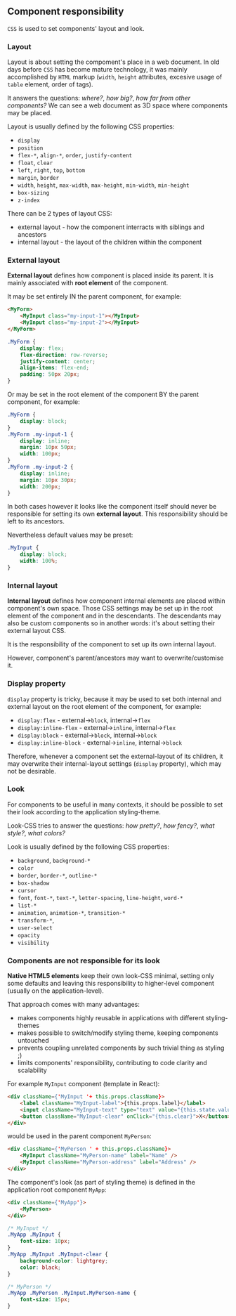 ## Component responsibility

`CSS` is used to set components' layout and look.

### Layout

Layout is about setting the compoment's place in a web document. In old days before `CSS` has become mature technology, it was mainly accomplished by `HTML` markup (`width`, `height` attributes, excesive usage of `table` element, order of tags).

It answers the questions: *where?*, *how big?*, *how far from other components?*
We can see a web document as 3D space where components may be placed.

Layout is usually defined by the following CSS properties:
- `display`
- `position`
- `flex-*`, `align-*`, `order`, `justify-content`
- `float`, `clear`
- `left`, `right`, `top`, `bottom`
- `margin`, `border`
- `width`, `height`, `max-width`, `max-height`, `min-width`, `min-height`
- `box-sizing`
- `z-index`

There can be 2 types of layout CSS:
- external layout - how the component interracts with siblings and ancestors
- internal layout - the layout of the children within the component

### External layout

**External layout** defines how component is placed inside its parent. It is mainly associated with **root element** of the component.

It may be set entirely IN the parent component, for example:

```html
<MyForm>
    <MyInput class="my-input-1"></MyInput>
    <MyInput class="my-input-2"></MyInput>
</MyForm>
```

```css
.MyForm {
    display: flex;
    flex-direction: row-reverse;
    justify-content: center;
    align-items: flex-end;
    padding: 50px 20px;
}
```

Or may be set in the root element of the component BY the parent component, for example:

```css
.MyForm {
    display: block;
}
.MyForm .my-input-1 {
    display: inline;
    margin: 10px 50px;
    width: 100px;
}
.MyForm .my-input-2 {
    display: inline;
    margin: 10px 30px;
    width: 200px;
}
```

In both cases however it looks like the component itself should never be responsible for setting its own **external layout**. This responsibility should be left to its ancestors.

Nevertheless default values may be preset:

```css
.MyInput {
    display: block;
    width: 100%;
}
```

### Internal layout

**Internal layout** defines how component internal elements are placed within component's own space. Those CSS settings may be set up in the root element of the component and in the descendants. The descendants may also be custom components so in another words: it's about setting their external layout CSS.

It is the responsibility of the component to set up its own internal layout.

However, component's parent/ancestors may want to overwrite/customise it.

### Display property

`display` property is tricky, because it may be used to set both internal and external layout on the root element of the component, for example:

* `display:flex` - external->`block`, internal->`flex`
* `display:inline-flex` - external->`inline`, internal->`flex`
* `display:block` - external->`block`, internal->`block`
* `display:inline-block` - external->`inline`, internal->`block`

Therefore, whenever a component set the external-layout of its children, it may overwrite their internal-layout settings (`display` property), which may not be desirable.

### Look

For components to be useful in many contexts, it should be possible to set their look according to the application styling-theme.

Look-CSS tries to answer the questions: *how pretty?*, *how fency?*, *what style?*, *what colors?*

Look is usually defined by the following CSS properties:
- `background`, `background-*`
- `color`
- `border`, `border-*`, `outline-*`
- `box-shadow`
- `cursor`
- `font`, `font-*`, `text-*`, `letter-spacing`, `line-height`, `word-*`
- `list-*`
- `animation`, `animation-*`, `transition-*`
- `transform-*`, 
- `user-select`
- `opacity`
- `visibility`

### Components are not responsible for its look

**Native HTML5 elements** keep their own look-CSS minimal, setting only some defaults and leaving this responsibility to higher-level component (usually on the application-level).

That approach comes with many advantages:
- makes components highly reusable in applications with different styling-themes
- makes possible to switch/modify styling theme, keeping components untouched
- prevents coupling unrelated components by such trivial thing as styling ;)
- limits components' responsibility, contributing to code clarity and scalability

For example `MyInput` component (template in React):

```html
<div className={'MyInput '+ this.props.className}>
    <label className="MyInput-label">{this.props.label}</label>
    <input className="MyInput-text" type="text" value="{this.state.value}" onChange="{this.update}">
    <button className="MyInput-clear" onClick="{this.clear}">X</button>
</div>
```

would be used in the parent component `MyPerson`:

```html
<div className={'MyPerson ' + this.props.className}>
    <MyInput className="MyPerson-name" label="Name" />
    <MyInput className="MyPerson-address" label="Address" />
</div>
```

The component's look (as part of styling theme) is defined in the application root component `MyApp`:

```html
<div className={'MyApp'}>
    <MyPerson>
</div>
```

```css
/* MyInput */
.MyApp .MyInput {
    font-size: 10px;
}
.MyApp .MyInput .MyInput-clear {
    background-color: lightgrey;
    color: black;
}

/* MyPerson */
.MyApp .MyPerson .MyInput.MyPerson-name {
    font-size: 15px;
}
```
